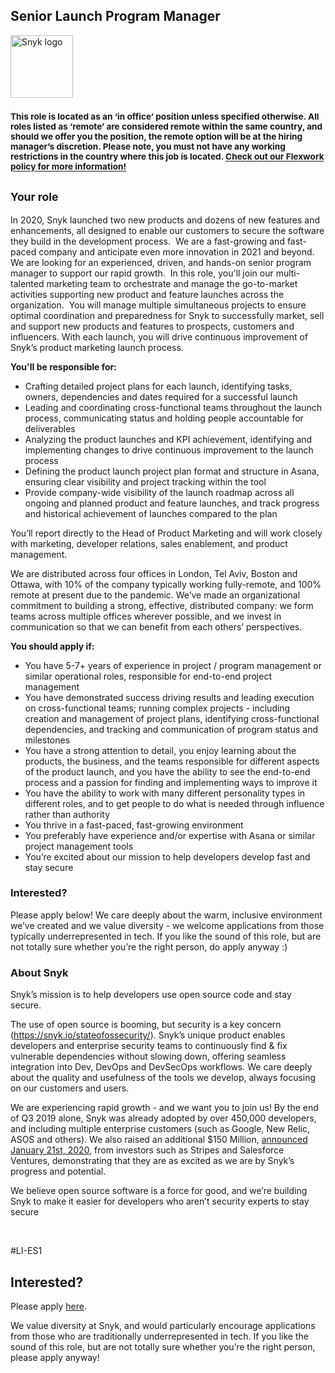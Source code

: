 Senior Launch Program Manager
---

<img src="https://res.cloudinary.com/snyk/image/upload/v1537345894/press-kit/brand/logo-black.png" width="100" alt="Snyk logo" />

<h3><strong><sub>This role is located as an ‘in office’ position unless specified otherwise. All roles listed as ‘remote’ are considered remote within the same country, and should we offer you the position, the remote option will be at the hiring manager’s discretion. Please note, you must not have any working restrictions in the country where this job is located. <a href="https://snyk.io/blog/introducing-flex-work-the-future-of-work-at-snyk/" target="_blank" data-sheets-formula-bar-text-link="https://snyk.io/blog/introducing-flex-work-the-future-of-work-at-snyk/" data-sheets-formula-bar-text-style="font-size:13px;color:#1155cc;font-weight:normal;text-decoration:underline;font-family:''Arial'';font-style:normal;text-decoration-skip-ink:none;">Check out our Flexwork policy for more information!</a></sub></strong></h3>
<h2><sub><strong>Your role</strong></sub></h2>
<p><span style="font-weight: 400;">In 2020, Snyk launched two new products and dozens of new features and enhancements, all designed to enable our customers to secure the software they build in the development process.&nbsp; We are a fast-growing and fast-paced company and anticipate even more innovation in 2021 and beyond.&nbsp; We are looking for an experienced, driven, and hands-on senior program manager to support our rapid growth.&nbsp; In this role, you'll join our multi-talented marketing team to orchestrate and manage the go-to-market activities supporting new product and feature launches across the organization.&nbsp; You will manage multiple simultaneous projects to ensure optimal coordination and preparedness for Snyk to successfully market, sell and support new products and features to prospects, customers and influencers. With each launch, you will drive continuous improvement of Snyk’s product marketing launch process.</span></p>
<p><strong>You'll be responsible for:</strong></p>
<ul>
<li style="font-weight: 400;"><span style="font-weight: 400;">Crafting detailed project plans for each launch, identifying tasks, owners, dependencies and dates required for a successful launch</span></li>
<li style="font-weight: 400;"><span style="font-weight: 400;">Leading and coordinating cross-functional teams throughout the launch process, communicating status and holding people accountable for deliverables</span></li>
<li style="font-weight: 400;"><span style="font-weight: 400;">Analyzing the product launches and KPI achievement, identifying and implementing changes to drive continuous improvement to the launch process</span></li>
<li style="font-weight: 400;"><span style="font-weight: 400;">Defining the product launch project plan format and structure in Asana, ensuring clear visibility and project tracking within the tool</span></li>
<li style="font-weight: 400;"><span style="font-weight: 400;">Provide company-wide visibility of the launch roadmap across all ongoing and planned product and feature launches, and track progress and historical achievement of launches compared to the plan</span></li>
</ul>
<p><span style="font-weight: 400;">You’ll report directly to the Head of Product Marketing and will work closely with marketing, developer relations, sales enablement, and product management.</span></p>
<p><span style="font-weight: 400;">We are distributed across four offices in London, Tel Aviv, Boston and Ottawa, with 10% of the company typically working fully-remote, and 100% remote at present due to the pandemic. We’ve made an organizational commitment to building a strong, effective, distributed company: we form teams across multiple offices wherever possible, and we invest in communication so that we can benefit from each others’ perspectives.&nbsp;</span></p>
<p><strong>You should apply if:</strong></p>
<ul>
<li style="font-weight: 400;"><span style="font-weight: 400;">You have 5-7+ years of experience in project / program management or similar operational roles, responsible for end-to-end project management</span></li>
<li style="font-weight: 400;"><span style="font-weight: 400;">You have demonstrated success driving results and leading execution on cross-functional teams; running complex projects - including creation and management of project plans, identifying cross-functional dependencies, and tracking and communication of program status and milestones</span></li>
<li style="font-weight: 400;"><span style="font-weight: 400;">You have a strong attention to detail, you enjoy learning about the products, the business, and the teams responsible for different aspects of the product launch, and you have the ability to see the end-to-end process and a passion for finding and implementing ways to improve it</span></li>
<li style="font-weight: 400;"><span style="font-weight: 400;">You have the ability to work with many different personality types in different roles, and to get people to do what is needed through influence rather than authority</span></li>
<li style="font-weight: 400;"><span style="font-weight: 400;">You thrive in a fast-paced, fast-growing environment&nbsp;</span></li>
<li style="font-weight: 400;"><span style="font-weight: 400;">You preferably have experience and/or expertise with Asana or similar project management tools</span></li>
<li style="font-weight: 400;"><span style="font-weight: 400;">You’re excited about our mission to help developers develop fast and stay secure</span></li>
</ul>
<h3><strong>Interested?</strong></h3>
<p><span style="font-weight: 400;">Please apply below! We care deeply about the warm, inclusive environment we’ve created and we value diversity - we welcome applications from those typically underrepresented in tech. If you like the sound of this role, but are not totally sure whether you’re the right person, do apply anyway :)</span></p>
<h3><strong>About Snyk</strong></h3>
<p><span style="font-weight: 400;">Snyk’s mission is to help developers use open source code and stay secure.&nbsp;</span></p>
<p><span style="font-weight: 400;">The use of open source is booming, but security is a key concern (</span><a href="https://snyk.io/stateofossecurity/"><span style="font-weight: 400;">https://snyk.io/stateofossecurity/</span></a><span style="font-weight: 400;">). Snyk’s unique product enables developers and enterprise security teams to continuously find &amp; fix vulnerable dependencies without slowing down, offering seamless integration into Dev, DevOps and DevSecOps workflows. </span><span style="font-weight: 400;">We care deeply about the quality and usefulness of the tools we develop, always focusing on our customers and users.&nbsp;</span></p>
<p><span style="font-weight: 400;">We are experiencing rapid growth - and we want you to join us! By the end of Q3 2019 alone, Snyk was already adopted by over 450,000 developers, and including multiple enterprise customers (such as Google, New Relic, ASOS and others). </span><span style="font-weight: 400;">We also raised an additional $150 Million, </span><a href="https://en.globes.co.il/en/article-open-source-security-platform-snyk-raises-70m-1001300189"><span style="font-weight: 400;">a</span></a><a href="https://snyk.io/blog/snyk-closes-150m/"><span style="font-weight: 400;">nnounced </span></a><span style="font-weight: 400;"><a href="https://snyk.io/blog/snyk-closes-150m/">January 21st, 2020</a>, from investors such as Stripes and Salesforce Ventures, demonstrating that they are as excited as we are by Snyk’s progress and potential</span><span style="font-weight: 400;">.</span></p>
<p><span style="font-weight: 400;">We believe open source software is a force for good, and we’re building Snyk to make it easier for developers who aren’t security experts to stay secure</span></p>
<p>&nbsp;</p>
<p><span style="font-weight: 400;">#LI-ES1</span></p>

Interested?
---

Please apply [here](https://boards.greenhouse.io/snyk/jobs/4988783002#app).

We value diversity at Snyk, and would particularly encourage applications from those who are traditionally underrepresented in tech.
If you like the sound of this role, but are not totally sure whether you’re the right person, please apply anyway!
